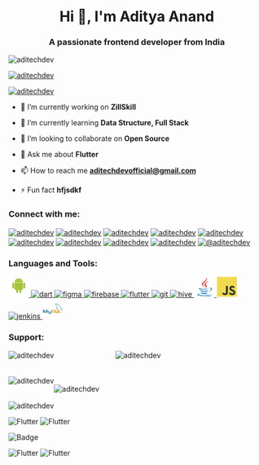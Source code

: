 <h1 align="center">Hi 👋, I'm Aditya Anand</h1>
<h3 align="center">A passionate frontend developer from India</h3>

<p align="left"> <img src="https://komarev.com/ghpvc/?username=aditechdev&label=Profile%20views&color=0e75b6&style=flat" alt="aditechdev" /> </p>

<p align="left"> <a href="https://github.com/ryo-ma/github-profile-trophy"><img src="https://github-profile-trophy.vercel.app/?username=aditechdev" alt="aditechdev" /></a> </p>

<p align="left"> <a href="https://twitter.com/aditechdev" target="blank"><img src="https://img.shields.io/twitter/follow/aditechdev?logo=twitter&style=for-the-badge" alt="aditechdev" /></a> </p>

- 🔭 I’m currently working on **ZillSkill**

- 🌱 I’m currently learning **Data Structure, Full Stack**

- 👯 I’m looking to collaborate on **Open Source**

- 💬 Ask me about **Flutter**

- 📫 How to reach me **aditechdevofficial@gmail.com**

- ⚡ Fun fact **hfjsdkf**

<h3 align="left">Connect with me:</h3>
<p align="left">
<a href="https://twitter.com/aditechdev" target="blank"><img align="center" src="https://raw.githubusercontent.com/rahuldkjain/github-profile-readme-generator/master/src/images/icons/Social/twitter.svg" alt="aditechdev" height="30" width="40" /></a>
<a href="https://linkedin.com/in/aditechdev" target="blank"><img align="center" src="https://raw.githubusercontent.com/rahuldkjain/github-profile-readme-generator/master/src/images/icons/Social/linked-in-alt.svg" alt="aditechdev" height="30" width="40" /></a>
<a href="https://stackoverflow.com/users/aditechdev" target="blank"><img align="center" src="https://raw.githubusercontent.com/rahuldkjain/github-profile-readme-generator/master/src/images/icons/Social/stack-overflow.svg" alt="aditechdev" height="30" width="40" /></a>
<a href="https://instagram.com/aditechdev" target="blank"><img align="center" src="https://raw.githubusercontent.com/rahuldkjain/github-profile-readme-generator/master/src/images/icons/Social/instagram.svg" alt="aditechdev" height="30" width="40" /></a>
<a href="https://medium.com/aditechdev" target="blank"><img align="center" src="https://raw.githubusercontent.com/rahuldkjain/github-profile-readme-generator/master/src/images/icons/Social/medium.svg" alt="aditechdev" height="30" width="40" /></a>
<a href="https://www.codechef.com/users/aditechdev" target="blank"><img align="center" src="https://cdn.jsdelivr.net/npm/simple-icons@3.1.0/icons/codechef.svg" alt="aditechdev" height="30" width="40" /></a>
<a href="https://www.hackerrank.com/aditechdev" target="blank"><img align="center" src="https://raw.githubusercontent.com/rahuldkjain/github-profile-readme-generator/master/src/images/icons/Social/hackerrank.svg" alt="aditechdev" height="30" width="40" /></a>
<a href="https://codeforces.com/profile/aditechdev" target="blank"><img align="center" src="https://raw.githubusercontent.com/rahuldkjain/github-profile-readme-generator/master/src/images/icons/Social/codeforces.svg" alt="aditechdev" height="30" width="40" /></a>
<a href="https://www.leetcode.com/aditechdev" target="blank"><img align="center" src="https://raw.githubusercontent.com/rahuldkjain/github-profile-readme-generator/master/src/images/icons/Social/leet-code.svg" alt="aditechdev" height="30" width="40" /></a>
<a href="https://www.hackerearth.com/@aditechdev" target="blank"><img align="center" src="https://raw.githubusercontent.com/rahuldkjain/github-profile-readme-generator/master/src/images/icons/Social/hackerearth.svg" alt="@aditechdev" height="30" width="40" /></a>
</p>

<h3 align="left">Languages and Tools:</h3>
<p align="left"> <a href="https://developer.android.com" target="_blank" rel="noreferrer"> <img src="https://raw.githubusercontent.com/devicons/devicon/master/icons/android/android-original-wordmark.svg" alt="android" width="40" height="40"/> </a> <a href="https://dart.dev" target="_blank" rel="noreferrer"> <img src="https://www.vectorlogo.zone/logos/dartlang/dartlang-icon.svg" alt="dart" width="40" height="40"/> </a> <a href="https://www.figma.com/" target="_blank" rel="noreferrer"> <img src="https://www.vectorlogo.zone/logos/figma/figma-icon.svg" alt="figma" width="40" height="40"/> </a> <a href="https://firebase.google.com/" target="_blank" rel="noreferrer"> <img src="https://www.vectorlogo.zone/logos/firebase/firebase-icon.svg" alt="firebase" width="40" height="40"/> </a> <a href="https://flutter.dev" target="_blank" rel="noreferrer"> <img src="https://www.vectorlogo.zone/logos/flutterio/flutterio-icon.svg" alt="flutter" width="40" height="40"/> </a> <a href="https://git-scm.com/" target="_blank" rel="noreferrer"> <img src="https://www.vectorlogo.zone/logos/git-scm/git-scm-icon.svg" alt="git" width="40" height="40"/> </a> <a href="https://hive.apache.org/" target="_blank" rel="noreferrer"> <img src="https://www.vectorlogo.zone/logos/apache_hive/apache_hive-icon.svg" alt="hive" width="40" height="40"/> </a> <a href="https://www.java.com" target="_blank" rel="noreferrer"> <img src="https://raw.githubusercontent.com/devicons/devicon/master/icons/java/java-original.svg" alt="java" width="40" height="40"/> </a> <a href="https://developer.mozilla.org/en-US/docs/Web/JavaScript" target="_blank" rel="noreferrer"> <img src="https://raw.githubusercontent.com/devicons/devicon/master/icons/javascript/javascript-original.svg" alt="javascript" width="40" height="40"/> </a> <a href="https://www.jenkins.io" target="_blank" rel="noreferrer"> <img src="https://www.vectorlogo.zone/logos/jenkins/jenkins-icon.svg" alt="jenkins" width="40" height="40"/> </a> <a href="https://www.mysql.com/" target="_blank" rel="noreferrer"> <img src="https://raw.githubusercontent.com/devicons/devicon/master/icons/mysql/mysql-original-wordmark.svg" alt="mysql" width="40" height="40"/> </a> </p>

<h3 align="left">Support:</h3>
<p><a href="https://www.buymeacoffee.com/aditechdev"> <img align="left" src="https://cdn.buymeacoffee.com/buttons/v2/default-yellow.png" height="50" width="210" alt="aditechdev" /></a><a href="https://ko-fi.com/aditechdev"> <img align="left" src="https://cdn.ko-fi.com/cdn/kofi3.png?v=3" height="50" width="210" alt="aditechdev" /></a></p><br><br>

<p><img align="left" src="https://github-readme-stats.vercel.app/api/top-langs?username=aditechdev&show_icons=true&locale=en&layout=compact" alt="aditechdev" /></p>

<p>&nbsp;<img align="center" src="https://github-readme-stats.vercel.app/api?username=aditechdev&show_icons=true&locale=en" alt="aditechdev" /></p>

<p><img align="center" src="https://github-readme-streak-stats.herokuapp.com/?user=aditechdev&" alt="aditechdev" /></p>


![Flutter](https://img.shields.io/badge/<LABEL>-<MESSAGE>-<COLOR>)
![Flutter](https://img.shields.io/badge/<LABEL>-<MESSAGE>-<COLOR>)

<!-- Badge Experiment -->
![Badge](https://img.shields.io/static/v1?label=<LABEL>&message=<MESSAGE>&color=<COLOR>)

![Flutter](https://img.shields.io/badge/Flutter-090909?style=for-the-badge&logo=flutter&logoColor=47c5fb)
![Flutter](https://img.shields.io/badge/Flutter-090909?style=for-the-badge&logo=instagram&logoColor=47c5fb)
